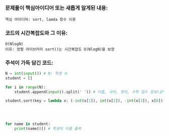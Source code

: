 ### 문제풀이 핵심아이디어 또는 새롭게 알게된 내용: 
    핵심 아이디어: sort, lamda 함수 이용 


### 코드의 시간복잡도와 그 이유:
    O(NlogN)
    이유: 정렬 라이브러리 sort()는 시간복잡도 O(NlogN)을 보장
    
    
### 주석이 가득 담긴 코드:
```python
N = int(input()) # N: 학생 수
student = []

for i in range(N): 
    student.append(input().split(' ')) # 이름, 국어, 영어, 수학 점수 정보(공백으로 구분) 

student.sort(key = lambda x: (-int(x[1]), int(x[2]), -int(x[3]), x[0])) # 국어 점수 감소 
                                                                        # -> 영어 점수 증가
                                                                        # -> 수학 점수 감소
                                                                        # -> 이름이 사전 순으로 증가

for name in student:
    print(name[0]) # 학생의 이름 출력

```
